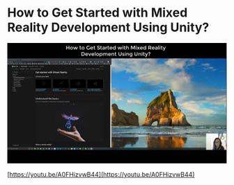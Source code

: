 # How to Get Started with Mixed Reality Development Using Unity?

![How To Get Started witHow To Get Started with Mixed Reality Development Using Unity3D](../../../.gitbook/assets/screenshot-140.png)

[https://youtu.be/A0FHizvwB44](https://youtu.be/A0FHizvwB44)


